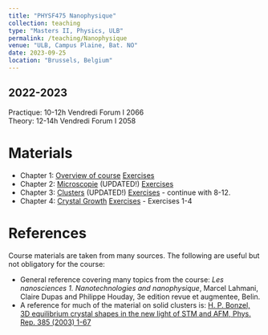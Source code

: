 ```yaml
---
title: "PHYSF475 Nanophysique"
collection: teaching
type: "Masters II, Physics, ULB"
permalink: /teaching/Nanophysique
venue: "ULB, Campus Plaine, Bat. NO"
date: 2023-09-25
location: "Brussels, Belgium"
---
```


2022-2023
---------
Practique: 10-12h Vendredi  Forum I 2066  
Theory:    12-14h Vendredi  Forum I 2058

Materials
======
* Chapter 1: [Overview of course](/files/Nanophysique/chapter1.pdf)		[Exercises](/files/Nanophysique/Exercises1.pdf)
* Chapter 2: [Microscopie](/files/Nanophysique/chapter2.pdf) (UPDATED!)		[Exercises](/files/Nanophysique/Exercises2.pdf)
* Chapter 3: [Clusters](/files/Nanophysique/chapter3.pdf) (UPDATED!)	[Exercises](/files/Nanophysique/Exercises3.pdf) - continue with 8-12. 
* Chapter 4: [Crystal Growth](/files/Nanophysique/chapter4.pdf) 	[Exercises](/files/Nanophysique/Exercises4.pdf) - Exercises 1-4


References
=============
Course materials are taken from many sources. The following are useful but not obligatory for the course:  
* General reference covering many topics from the course: *Les nanosciences 1. Nanotechnologies and nanophysique*, Marcel Lahmani, Claire Dupas and Philippe Houday, 3e edition revue et augmentee, Belin.  
* A reference for much of the material on solid clusters is: [H. P. Bonzel, 3D equilibrium crystal shapes in the new light of STM and AFM, Phys. Rep. 385 (2003) 1-67](https://www.sciencedirect.com/science/article/abs/pii/S0370157303002734)  

